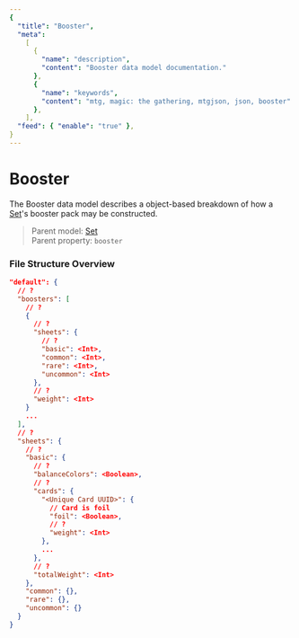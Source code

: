 ```yaml
---
{
  "title": "Booster",
  "meta":
    [
      {
        "name": "description",
        "content": "Booster data model documentation."
      },
      {
        "name": "keywords",
        "content": "mtg, magic: the gathering, mtgjson, json, booster"
      },
    ],
  "feed": { "enable": "true" },
}
---
```


# Booster

The Booster data model describes a object-based breakdown of how a [Set](/data-models/set/)'s booster pack may be constructed.

> Parent model: <span class="code-wrap">[Set](/data-models/set/)</span>  
> Parent property: `booster`

### File Structure Overview

```json
"default": {
  // ?
  "boosters": [
    // ?
    {
      // ?
      "sheets": {
        // ?
        "basic": <Int>,
        "common": <Int>,
        "rare": <Int>,
        "uncommon": <Int>
      },
      // ?
      "weight": <Int>
    }
    ...
  ],
  // ?
  "sheets": {
    // ?
    "basic": {
      // ?
      "balanceColors": <Boolean>,
      // ?
      "cards": {
        "<Unique Card UUID>": {
          // Card is foil
          "foil": <Boolean>,
          // ?
          "weight": <Int>
        },
        ...
      },
      // ?
      "totalWeight": <Int>
    },
    "common": {},
    "rare": {},
    "uncommon": {}
  }
}
```
